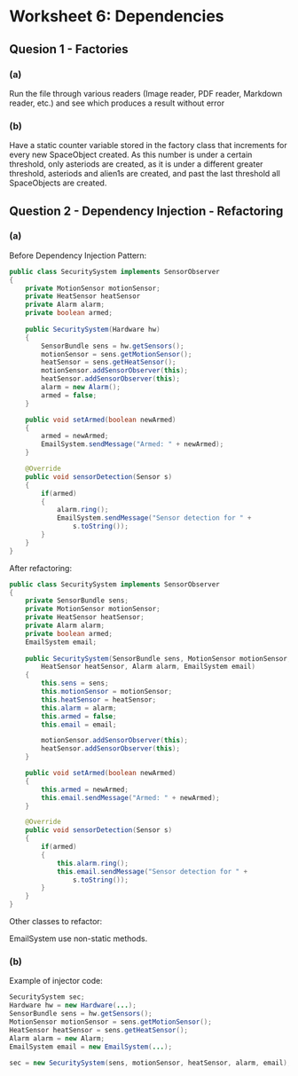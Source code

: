 # Worksheet 6: Dependencies

## Quesion 1 - Factories

### (a)

Run the file through various readers (Image reader, PDF reader, Markdown reader, etc.) and see which produces a result without error

### (b)

Have a static counter variable stored in the factory class that increments for every new SpaceObject created. As this number is under a certain threshold, only asteriods are created, as it is under a different greater threshold, asteriods and alien1s are created, and past the last threshold all SpaceObjects are created.

## Question 2 - Dependency Injection - Refactoring

### (a)

Before Dependency Injection Pattern:

```java
public class SecuritySystem implements SensorObserver
{
    private MotionSensor motionSensor;
    private HeatSensor heatSensor
    private Alarm alarm;
    private boolean armed;
    
    public SecuritySystem(Hardware hw)
    {
        SensorBundle sens = hw.getSensors();
        motionSensor = sens.getMotionSensor();
        heatSensor = sens.getHeatSensor();
        motionSensor.addSensorObserver(this);
        heatSensor.addSensorObserver(this);
        alarm = new Alarm();
        armed = false;
    }

    public void setArmed(boolean newArmed)
    {
        armed = newArmed;
        EmailSystem.sendMessage("Armed: " + newArmed);
    }

    @Override
    public void sensorDetection(Sensor s)
    {
        if(armed)
        {
            alarm.ring();
            EmailSystem.sendMessage("Sensor detection for " +
                s.toString());
        }
    }
}
```

After refactoring:

```java
public class SecuritySystem implements SensorObserver
{
    private SensorBundle sens;
    private MotionSensor motionSensor;
    private HeatSensor heatSensor;
    private Alarm alarm;
    private boolean armed;
    EmailSystem email;
    
    public SecuritySystem(SensorBundle sens, MotionSensor motionSensor,
        HeatSensor heatSensor, Alarm alarm, EmailSystem email)
    {
        this.sens = sens;
        this.motionSensor = motionSensor;
        this.heatSensor = heatSensor;
        this.alarm = alarm;
        this.armed = false;
        this.email = email;

        motionSensor.addSensorObserver(this);
        heatSensor.addSensorObserver(this);
    }

    public void setArmed(boolean newArmed)
    {
        this.armed = newArmed;
        this.email.sendMessage("Armed: " + newArmed);
    }

    @Override
    public void sensorDetection(Sensor s)
    {
        if(armed)
        {
            this.alarm.ring();
            this.email.sendMessage("Sensor detection for " +
                s.toString());
        }
    }
}
```

Other classes to refactor:

EmailSystem use non-static methods.

### (b)

Example of injector code:

```java
SecuritySystem sec;
Hardware hw = new Hardware(...);
SensorBundle sens = hw.getSensors();
MotionSensor motionSensor = sens.getMotionSensor();
HeatSensor heatSensor = sens.getHeatSensor();
Alarm alarm = new Alarm;
EmailSystem email = new EmailSystem(...);

sec = new SecuritySystem(sens, motionSensor, heatSensor, alarm, email);
```